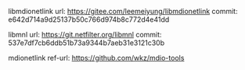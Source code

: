 libmdionetlink
url: https://gitee.com/leemeiyung/libmdionetlink
commit: e642d714a9d25137b50c766d974b8c772d4e41dd

libmnl
url: https://git.netfilter.org/libmnl
commit: 537e7df7cb6ddb51b73a9344b7aeb31e3121c30b

mdionetlink
ref-url: https://github.com/wkz/mdio-tools
